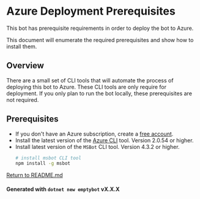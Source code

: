 # Azure Deployment Prerequisites
This bot has prerequisite requirements in order to deploy the bot to Azure.

This document will enumerate the required prerequisites and show how to install them.

## Overview
There are a small set of CLI tools that will automate the process of deploying this bot to Azure.  These CLI tools are only require for deployment.  If you only plan to run the bot locally, these prerequisites are not required.

## Prerequisites
- If you don't have an Azure subscription, create a [free account][5].
- Install the latest version of the [Azure CLI][6] tool. Version 2.0.54 or higher.
- Install latest version of the `MSBot` CLI tool. Version 4.3.2 or higher.
    ```bash
    # install msbot CLI tool
    npm install -g msbot
    ```

[Return to README.md][3]

#### Generated with `dotnet new emptybot` vX.X.X

[3]: ./README.md
[4]: https://nodejs.org
[5]: https://azure.microsoft.com/free/
[6]: https://docs.microsoft.com/cli/azure/install-azure-cli?view=azure-cli-latest
